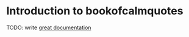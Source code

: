 # Introduction to bookofcalmquotes

TODO: write [great documentation](http://jacobian.org/writing/what-to-write/)
